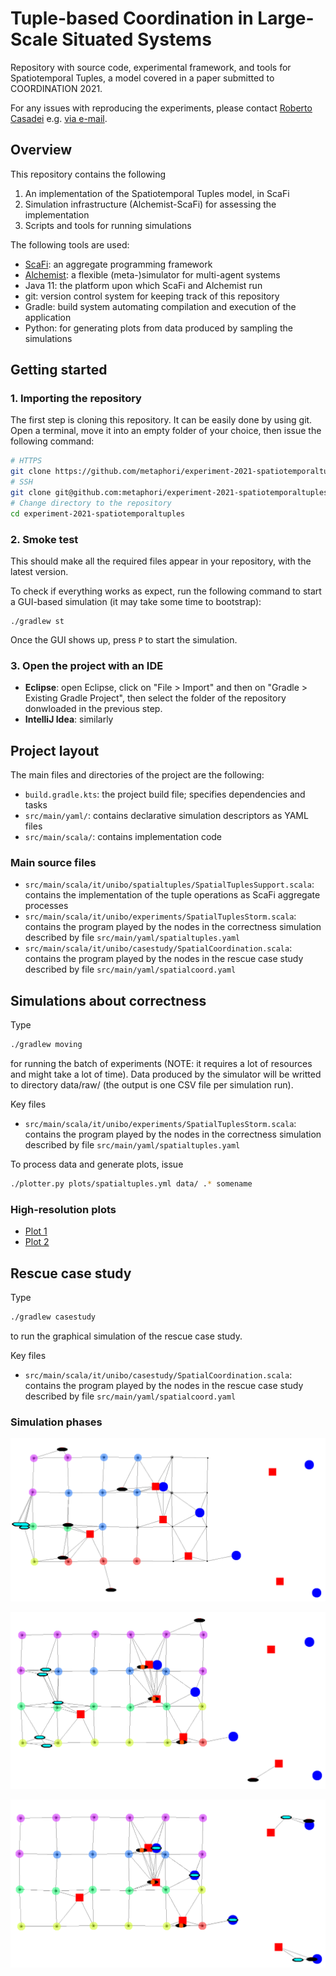 # Tuple-based Coordination in Large-Scale Situated Systems

Repository with source code, experimental framework, and tools for Spatiotemporal Tuples,
 a model covered in a paper submitted to COORDINATION 2021.

For any issues with reproducing the experiments, please contact [Roberto Casadei](https://robertocasadei.github.io)
 e.g. [via e-mail](mailto:roby.casadei@unibo.it).

## Overview

This repository contains the following

1. An implementation of the Spatiotemporal Tuples model, in ScaFi
2. Simulation infrastructure (Alchemist-ScaFi) for assessing the implementation
3. Scripts and tools for running simulations

The following tools are used:

* [ScaFi](https://scafi.github.io): an aggregate programming framework
* [Alchemist](https://alchemistsimulator.github.io): a flexible (meta-)simulator for multi-agent systems
* Java 11: the platform upon which ScaFi and Alchemist run
* git: version control system for keeping track of this repository
* Gradle: build system automating compilation and execution of the application
* Python: for generating plots from data produced by sampling the simulations

## Getting started

### 1. Importing the repository

The first step is cloning this repository. It can be easily done by using git. Open a terminal, move it into an empty folder of your choice, then issue the following command:

```bash
# HTTPS
git clone https://github.com/metaphori/experiment-2021-spatiotemporaltuples.git
# SSH
git clone git@github.com:metaphori/experiment-2021-spatiotemporaltuples.git
# Change directory to the repository
cd experiment-2021-spatiotemporaltuples
```

### 2. Smoke test

This should make all the required files appear in your repository, with the latest version.

To check if everything works as expect, run the following command to start a GUI-based simulation (it may take some time to bootstrap):

```
./gradlew st
```

Once the GUI shows up, press `P` to start the simulation.

### 3. Open the project with an IDE

- **Eclipse**: open Eclipse, click on "File > Import" and then on "Gradle > Existing Gradle Project", then select the folder of the repository donwloaded in the previous step.
- **IntelliJ Idea**: similarly

## Project layout

The main files and directories of the project are the following:

- `build.gradle.kts`: the project build file; specifies dependencies and tasks
- `src/main/yaml/`: contains declarative simulation descriptors as YAML files
- `src/main/scala/`: contains implementation code

### Main source files

- `src/main/scala/it/unibo/spatialtuples/SpatialTuplesSupport.scala`: contains the implementation of the tuple operations as ScaFi aggregate processes
- `src/main/scala/it/unibo/experiments/SpatialTuplesStorm.scala`: contains the program played by the nodes in the correctness simulation described
  by file `src/main/yaml/spatialtuples.yaml`
- `src/main/scala/it/unibo/casestudy/SpatialCoordination.scala`: contains the program played by the nodes in the rescue case study
 described by file `src/main/yaml/spatialcoord.yaml`

## Simulations about correctness

Type

```bash
./gradlew moving
```

for running the batch of experiments (NOTE: it requires a lot of resources and might take a lot of time).
Data produced by the simulator will be writted to directory data/raw/ (the output is one CSV file per simulation run).

Key files

- `src/main/scala/it/unibo/experiments/SpatialTuplesStorm.scala`: contains the program played by the nodes in the correctness simulation described
  by file `src/main/yaml/spatialtuples.yaml`

To process data and generate plots, issue

```bash
./plotter.py plots/spatialtuples.yml data/ .* somename
```

### High-resolution plots

- [Plot 1](assets/imgs/mov_0_speed-10.pdf)
- [Plot 2](assets/imgs/mov_1_speed-10.pdf)

## Rescue case study

Type

```bash
./gradlew casestudy
```

to run the graphical simulation of the rescue case study.

Key files

- `src/main/scala/it/unibo/casestudy/SpatialCoordination.scala`: contains the program played by the nodes in the rescue case study
 described by file `src/main/yaml/spatialcoord.yaml`

### Simulation phases

![](assets/imgs/rescue-scenario-1.png)

![](assets/imgs/rescue-scenario-2.png)

![](assets/imgs/rescue-scenario-3.png)
